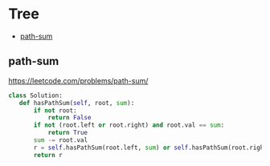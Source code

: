  # Tree

+ [path-sum](#path-sum)

## path-sum

 https://leetcode.com/problems/path-sum/ 

 ```python
class Solution:
    def hasPathSum(self, root, sum):
        if not root:
            return False
        if not (root.left or root.right) and root.val == sum:
            return True
        sum -= root.val
        r = self.hasPathSum(root.left, sum) or self.hasPathSum(root.right, sum)
        return r

 ```